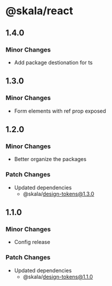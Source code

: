 # @skala/react

## 1.4.0

### Minor Changes

- Add package destionation for ts

## 1.3.0

### Minor Changes

- Form elements with ref prop exposed

## 1.2.0

### Minor Changes

- Better organize the packages

### Patch Changes

- Updated dependencies
  - @skala/design-tokens@1.3.0

## 1.1.0

### Minor Changes

- Config release

### Patch Changes

- Updated dependencies
  - @skala/design-tokens@1.1.0
